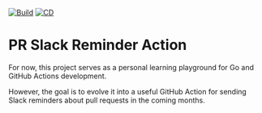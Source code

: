 [![Build](https://github.com/hellej/pr-slack-reminder-action/actions/workflows/ci.yml/badge.svg)](https://github.com/hellej/pr-slack-reminder-action/actions/workflows/ci.yml) [![CD](https://github.com/hellej/pr-slack-reminder-action/actions/workflows/cd.yml/badge.svg)](https://github.com/hellej/pr-slack-reminder-action/actions/workflows/cd.yml)

# PR Slack Reminder Action

For now, this project serves as a personal learning playground for Go and GitHub Actions development.

However, the goal is to evolve it into a useful GitHub Action for sending Slack reminders about pull requests in the coming months.
